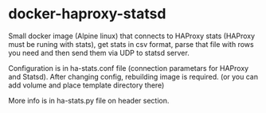 # docker-haproxy-statsd

Small docker image (Alpine linux) that connects to HAProxy stats (HAProxy must be runing with stats), get stats in csv format, parse that file with rows you need and then send them via UDP to statsd server. 

Configuration is in ha-stats.conf file (connection parametars for HAProxy and Statsd). After changing config, rebuilding image is required. (or you can add volume and place template directory there)

More info is in ha-stats.py file on header section.
